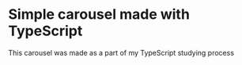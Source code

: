 # Simple carousel made with TypeScript

This carousel was made as a part of my TypeScript studying process
